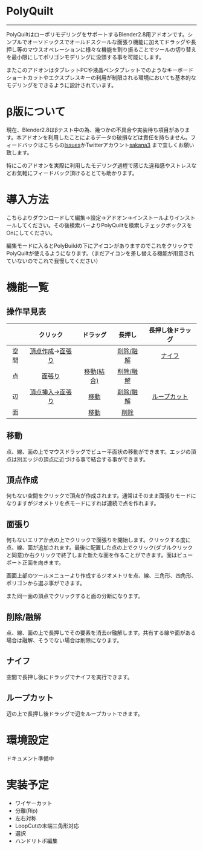 # PolyQuilt
---
PolyQuiltはローポリモデリングをサポートするBlender2.8用アドオンです。シンプルでオーソドックスでオールドスクールな面張り機能に加えてドラッグや長押し等のマウスオペレーションに様々な機能を割り振ることでツールの切り替えを最小限にしてポリゴンモデリングに没頭する事を可能にします。

またこのアドオンはタブレットPCや液晶ペンタブレットでのようなキーボードショートカットやエクスプレスキーの利用が制限される環境においても基本的なモデリングをできるように設計されています。

# β版について

現在、Blender2.8はβテスト中の為、幾つかの不具合や実装待ち項目があります。本アドオンを利用したことによるデータの破損などは責任を持ちません。フィードバックはこちらの[Issues](https://github.com/sakana3/pythonStudy/issues)かTwitterアカウント[sakana3](https://twitter.com/sakanaya) まで宜しくお願い致します。

特にこのアドオンを実際に利用したモデリング過程で感じた違和感やストレスなどお気軽にフィードバック頂けるととても助かります。


# 導入方法

こちらよりダウンロードして編集→設定→アドオン→インストールよりインストールしてください。その後検索バーよりPolyQuiltを検索しチェックボックスをOnにしてください。

編集モードに入るとPolyBuildの下にアイコンがありますのでこれをクリックでPolyQuiltが使えるようになります。（まだアイコンを差し替える機能が用意されていないのでこれで我慢してください）

# 機能一覧

## 操作早見表 

||クリック|ドラッグ|長押し|長押し後ドラッグ|
|:-:|:-:|:-:|:-:|:-:|
|空間|[頂点作成](#頂点作成)→[面張り](#面張り)||[削除/融解](#削除/融解)|[ナイフ](#ナイフ)||
|点|[面張り](#面張り)|[移動(結合)](#移動)|[削除/融解](#削除/融解)||
|辺|[頂点挿入→面張り](#面張り)|[移動](#移動)|[削除/融解](#削除/融解)|[ループカット](#ループカット)|
|面||[移動](#移動)|[削除](#削除/融解)||


## 移動  

点、線、面の上でマウスドラッグでビュー平面状の移動ができます。エッジの頂点は別エッジの頂点に近づける事で結合する事ができます。

## 頂点作成

何もない空間をクリックで頂点が作成されます。通常はそのまま面張りモードになりますがジオメトリを点モードにすれば連続で点を作れます。

## 面張り

何もないエリアか点の上でクリックで面張りを開始します。クリックする度に点、線、面が追加されます。最後に配置した点の上でクリック(ダブルクリックと同意)か右クリックで終了しまた新たな面を作ることができます。面はビューポート正面を向きます。

画面上部のツールメニューより作成するジオメトリを点、線、三角形、四角形、ポリゴンから選ぶ事ができます。

また同一面の頂点でクリックすると面の分断になります。  

## 削除/融解

点、線、面の上で長押しでその要素を消去or融解します。共有する線や面がある場合は融解、そうでない場合は削除になります。

## ナイフ

空間で長押し後にドラッグでナイフを実行できます。

## ループカット

辺の上で長押し後ドラッグで辺をループカットできます。

# 環境設定

ドキュメント準備中

# 実装予定

- ワイヤーカット
- 分離(Rip)
- 左右対称
- LoopCutの末端三角形対応
- 選択
- ハンドリトポ編集
